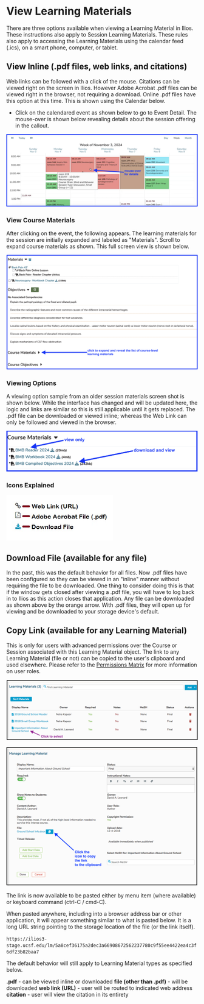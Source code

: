# View Learning Materials

There are three options available when viewing a Learning Material in Ilios. These instructions also apply to Session Learning Materials. These rules also apply to accessing the Learning Materials using the calendar feed (.ics), on a smart phone, computer, or tablet.

## View Inline (.pdf files, web links, and citations)

Web links can be followed with a click of the mouse. Citations can be viewed right on the screen in Ilios. However Adobe Acrobat .pdf files can be viewed right in the browser, not requiring a download. Online .pdf files have this option at this time. This is shown using the Calendar below.

* Click on the calendared event as shown below to go to Event Detail. The mouse-over is shown below revealing details about the session offering in the callout.

![click on the calendared event](../../images/course_learning_materials/calendar_mouse_over.png)

### View Course Materials

After clicking on the event, the following appears. The learning materials for the session are initially expanded and labeled as "Materials". Scroll to expand course materials as shown. This full screen view is shown below.

![expand to show course materials](../../images/course_learning_materials/full_screen_view.png)

### Viewing Options

A viewing option sample from an older session materials screen shot is shown below. While the interface has changed and will be updated here, the logic and links are similar so this is still applicable until it gets replaced. The .pdf file can be downloaded or viewed inline; whereas the Web Link can only be followed and viewed in the browser.

![options shown](../../images/course_learning_materials/course_materials.png)

### Icons Explained

![Icons](../../images/course_learning_materials/lm_icons.jpg)

## Download File (available for any file)

In the past, this was the default behavior for all files. Now .pdf files have been configured so they can be viewed in an "inline" manner without requiring the file to be downloaded. One thing to consider doing this is that if the window gets closed after viewing a .pdf file, you will have to log back in to Ilios as this action closes that application. Any file can be downloaded as shown above by the orange arrow. With .pdf files, they will open up for viewing and be downloaded to your storage device's default.

## Copy Link (available for any Learning Material)

This is only for users with advanced permissions over the Course or Session associated with this Learning Material object. The link to any Learning Material (file or not) can be copied to the user's clipboard and used elsewhere. Please refer to the [Permissions Matrix](https://www.dropbox.com/s/431sdj2bfoi3v1f/Ilios%20New%20Default%20Permissions%20Matrix.pdf?dl=0) for more information on user roles.

![Click to select](../../images/course_learning_materials/lm_view1.png)

![View details](../../images/course_learning_materials/lm_view2.png)

The link is now available to be pasted either by menu item (where available) or keyboard command (ctrl-C / cmd-C).

When pasted anywhere, including into a browser address bar or other application, it will appear something similar to what is pasted below. It is a long URL string pointing to the storage location of the file (or the link itself).

`https://ilios3-stage.ucsf.edu/lm/5a8cef36175a2dec3a66908672562237780c9f55ee4422ea4c3f6df23b82baa7`

The default behavior will still apply to Learning Material types as specified below.

**.pdf** - can be viewed inline or downloaded **file (other than .pdf)** - will be downloaded **web link (URL)** - user will be routed to indicated web address **citation** - user will view the citation in its entirety
